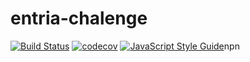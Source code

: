 # entria-chalenge
[![Build Status](https://travis-ci.org/gsasouza/entria-challenge.svg?branch=master)](https://travis-ci.org/gsasouza/entria-challenge)
[![codecov](https://codecov.io/gh/gsasouza/entria-challenge/branch/master/graph/badge.svg)](https://codecov.io/gh/gsasouza/entria-challenge)
[![JavaScript Style Guide](https://img.shields.io/badge/code_style-standard-brightgreen.svg)](https://standardjs.com)npn